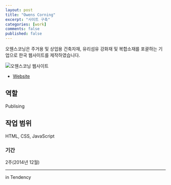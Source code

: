 ```yaml
---
layout: post
title: "Owens Corning"
excerpt: "사이트 구축"
categories: [work]
comments: false
published: false
---
```


오웬스코닝은 주거용 및 상업용 건축자재, 유리섬유 강화재 및 복합소재를 포괄하는 기업으로 한국 웹사이트를 제작하였습니다.

![오웬스코닝 웹사이트]({{site.url}}/{{site.baseurl}}img/post-assets/work-owenscorning.png)

- [Website](http://www.owenscorning.co.kr/new/main/main.asp)

## 역할
Publising

## 작업 범위
HTML, CSS, JavaScript

### 기간
2주(2014년 12월)

---
in Tendency